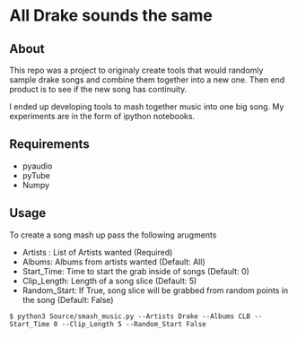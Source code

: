 # All Drake sounds the same

## About
This repo was a project to originaly create tools that would randomly sample drake songs and combine them together into a new one. Then end product is to see if the new song has continuity.

I ended up developing tools to mash together music into one big song. My experiments are in the form of ipython notebooks.

## Requirements
- pyaudio
- pyTube
- Numpy

## Usage
To create a song mash up pass the following arugments
- Artists : List of Artists wanted (Required)
- Albums: Albums from artists wanted (Default: All)
- Start_Time: Time to start the grab inside of songs (Default: 0)
- Clip_Length: Length of a song slice (Default: 5)
- Random_Start: If True, song slice will be grabbed from random points in the song (Default: False)

```
$ python3 Source/smash_music.py --Artists Drake --Albums CLB --Start_Time 0 --Clip_Length 5 --Random_Start False
```
